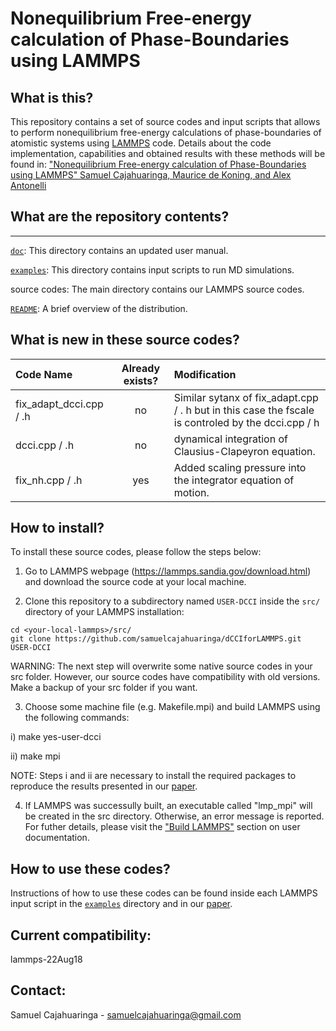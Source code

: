 # Nonequilibrium Free-energy calculation of Phase-Boundaries using LAMMPS

## What is this?
This repository contains a set of source codes and input scripts that allows to perform nonequilibrium free-energy calculations of phase-boundaries of atomistic systems using [LAMMPS](https://lammps.sandia.gov/) code. Details about the code implementation, capabilities and obtained results with these methods will be found in:
["Nonequilibrium Free-energy calculation of Phase-Boundaries using LAMMPS"
Samuel Cajahuaringa, Maurice de Koning, and Alex Antonelli]()

## What are the repository contents?
---------------
[`doc`](doc): This directory contains an updated user manual.

[`examples`](examples): This directory contains input scripts to run MD simulations.

source codes: The main directory contains our LAMMPS source codes.

[`README`](README.md): A brief overview of the distribution.

What is new in these source codes?
--------------
| Code Name                       | Already exists? |  Modification |
| :---                            |     :---:      |     :---      |
|fix_adapt_dcci.cpp / .h               | no            | Similar sytanx of fix_adapt.cpp / . h but in this case the fscale is controled by the dcci.cpp / h
|dcci.cpp / .h                  | no            | dynamical integration of Clausius-Clapeyron equation.  |
|fix_nh.cpp / .h                  | yes           | Added scaling pressure into the integrator equation of motion.  |

How to install?
--------------
To install these source codes, please follow the steps below:

1) Go to LAMMPS webpage (https://lammps.sandia.gov/download.html) and download the source code at your local machine.

2) Clone this repository to a subdirectory named `USER-DCCI` inside the `src/` directory of your LAMMPS installation:
```
cd <your-local-lammps>/src/
git clone https://github.com/samuelcajahuaringa/dCCIforLAMMPS.git USER-DCCI
```
WARNING: The next step will overwrite some native source codes in your src folder. However, our source codes have compatibility with old versions. Make a backup of your src folder if you want.

3) Choose some machine file (e.g. Makefile.mpi) and build LAMMPS using the following commands:

i) make yes-user-dcci

ii) make mpi

NOTE: Steps i and ii are necessary to install the required packages to reproduce the results presented in our [paper]().

4) If LAMMPS was successully built, an executable called "lmp_mpi" will be created in the src directory. Otherwise, an error message is reported. For futher details, please visit the ["Build LAMMPS"](https://lammps.sandia.gov/doc/Build.html) section on user documentation.

How to use these codes?
--------------
Instructions of how to use these codes can be found inside each LAMMPS input script in the [`examples`](examples) directory and in our [paper](https://).

Current compatibility:
--------------
lammps-22Aug18

Contact:
--------------
Samuel Cajahuaringa - samuelcajahuaringa@gmail.com

